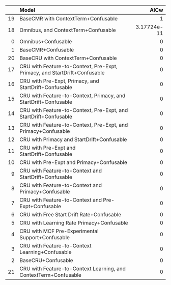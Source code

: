 |    | Model                                                                     |        AICw |
|---:|:--------------------------------------------------------------------------|------------:|
| 19 | BaseCMR with ContextTerm+Confusable                                       | 1           |
| 18 | Omnibus, and ContextTerm+Confusable                                       | 3.17724e-11 |
|  0 | Omnibus+Confusable                                                        | 0           |
|  1 | BaseCMR+Confusable                                                        | 0           |
| 20 | BaseCRU with ContextTerm+Confusable                                       | 0           |
| 17 | CRU with Feature-to-Context, Pre-Expt, Primacy, and StartDrift+Confusable | 0           |
| 16 | CRU with Pre-Expt, Primacy, and StartDrift+Confusable                     | 0           |
| 15 | CRU with Feature-to-Context, Primacy, and StartDrift+Confusable           | 0           |
| 14 | CRU with Feature-to-Context, Pre-Expt, and StartDrift+Confusable          | 0           |
| 13 | CRU with Feature-to-Context, Pre-Expt, and Primacy+Confusable             | 0           |
| 12 | CRU with Primacy and StartDrift+Confusable                                | 0           |
| 11 | CRU with Pre-Expt and StartDrift+Confusable                               | 0           |
| 10 | CRU with Pre-Expt and Primacy+Confusable                                  | 0           |
|  9 | CRU with Feature-to-Context and StartDrift+Confusable                     | 0           |
|  8 | CRU with Feature-to-Context and Primacy+Confusable                        | 0           |
|  7 | CRU with Feature-to-Context and Pre-Expt+Confusable                       | 0           |
|  6 | CRU with Free Start Drift Rate+Confusable                                 | 0           |
|  5 | CRU with Learning Rate Primacy+Confusable                                 | 0           |
|  4 | CRU with MCF Pre-Experimental Support+Confusable                          | 0           |
|  3 | CRU with Feature-to-Context Learning+Confusable                           | 0           |
|  2 | BaseCRU+Confusable                                                        | 0           |
| 21 | CRU with Feature-to-Context Learning, and ContextTerm+Confusable          | 0           |
